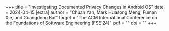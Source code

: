 +++
title = "Investigating Documented Privacy Changes in Android OS"
date = 2024-04-15
[extra]
author = "Chuan Yan, Mark Huasong Meng, Fuman Xie, and Guangdong Bai"
target = "The ACM International Conference on the Foundations of Software Engineering (FSE'24)"
pdf = ""
doi = ""
+++
